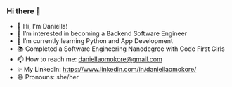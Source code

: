 ### Hi there 👋
 
- 👋 Hi, I’m Daniella!
- 👀 I’m interested in becoming a Backend Software Engineer
- 🌱 I’m currently learning Python and App Development
- 📚 Completed a Software Engineering Nanodegree with Code First Girls
- 📫 How to reach me: daniellaomokore@gmail.com
- ✨ My LinkedIn: https://www.linkedin.com/in/daniellaomokore/
- 😄 Pronouns: she/her



